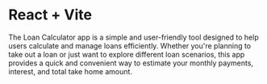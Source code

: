 # React + Vite

The Loan Calculator app is a simple and user-friendly tool designed to help users calculate and manage loans efficiently. Whether you're planning to take out a loan or just want to explore different loan scenarios, this app provides a quick and convenient way to estimate your monthly payments, interest, and total take home amount.
